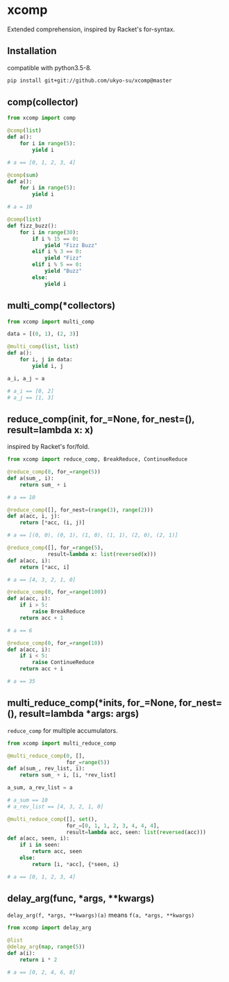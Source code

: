 # xcomp
Extended comprehension, inspired by Racket's for-syntax.

## Installation

compatible with python3.5-8.

```bash
pip install git+git://github.com/ukyo-su/xcomp@master
```

## comp(collector)

```python
from xcomp import comp

@comp(list)
def a():
    for i in range(5):
        yield i

# a == [0, 1, 2, 3, 4]

@comp(sum)
def a():
    for i in range(5):
        yield i

# a = 10

@comp(list)
def fizz_buzz():
    for i in range(30):
        if i % 15 == 0:
            yield "Fizz Buzz"
        elif i % 3 == 0:
            yield "Fizz"
        elif i % 5 == 0:
            yield "Buzz"
        else:
            yield i
```

## multi_comp(*collectors)

```python
from xcomp import multi_comp

data = [(0, 1), (2, 3)]

@multi_comp(list, list)
def a():
    for i, j in data:
        yield i, j

a_i, a_j = a

# a_i == [0, 2]
# a_j == [1, 3]
```

## reduce_comp(init, for_=None, for_nest=(), result=lambda x: x)

inspired by Racket's for/fold.

```python
from xcomp import reduce_comp, BreakReduce, ContinueReduce

@reduce_comp(0, for_=range(5))
def a(sum_, i):
    return sum_ + i

# a == 10

@reduce_comp([], for_nest=(range(3), range(2)))
def a(acc, i, j):
    return [*acc, (i, j)]

# a == [(0, 0), (0, 1), (1, 0), (1, 1), (2, 0), (2, 1)]

@reduce_comp([], for_=range(5),
             result=lambda x: list(reversed(x)))
def a(acc, i):
    return [*acc, i]

# a == [4, 3, 2, 1, 0]

@reduce_comp(0, for_=range(100))
def a(acc, i):
    if i > 5:
        raise BreakReduce
    return acc + 1

# a == 6

@reduce_comp(0, for_=range(10))
def a(acc, i):
    if i < 5:
        raise ContinueReduce
    return acc + i

# a == 35
```

## multi_reduce_comp(*inits, for_=None, for_nest=(), result=lambda *args: args)

`reduce_comp` for multiple accumulators.

```python
from xcomp import multi_reduce_comp

@multi_reduce_comp(0, [],
                   for_=range(5))
def a(sum_, rev_list, i):
    return sum_ + i, [i, *rev_list]

a_sum, a_rev_list = a

# a_sum == 10
# a_rev_list == [4, 3, 2, 1, 0]

@multi_reduce_comp([], set(),
                   for_=[0, 1, 1, 2, 3, 4, 4, 4],
                   result=lambda acc, seen: list(reversed(acc)))
def a(acc, seen, i):
    if i in seen:
        return acc, seen
    else:
        return [i, *acc], {*seen, i}

# a == [0, 1, 2, 3, 4]
```

## delay_arg(func, *args, **kwargs)

`delay_arg(f, *args, **kwargs)(a)` means `f(a, *args, **kwargs)`

```python
from xcomp import delay_arg

@list
@delay_arg(map, range(5))
def a(i):
    return i * 2

# a == [0, 2, 4, 6, 8]
```
